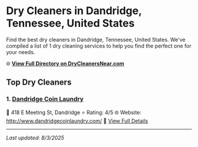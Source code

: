 # Dry Cleaners in Dandridge, Tennessee, United States

Find the best dry cleaners in Dandridge, Tennessee, United States. We've compiled a list of 1 dry cleaning services to help you find the perfect one for your needs.

🌐 **[View Full Directory on DryCleanersNear.com](https://drycleanersnear.com/city/US/Tennessee/Dandridge)**

## Top Dry Cleaners

### 1. [Dandridge Coin Laundry](https://drycleanersnear.com/dryCleaner/686492ad19eecc1ffc8c66ad/dandridge-coin-laundry)
📍 418 E Meeting St, Dandridge
⭐ Rating: 4/5
🌐 Website: http://www.dandridgecoinlaundry.com/
🔗 [View Full Details](https://drycleanersnear.com/dryCleaner/686492ad19eecc1ffc8c66ad/dandridge-coin-laundry)


---

*Last updated: 8/3/2025*
